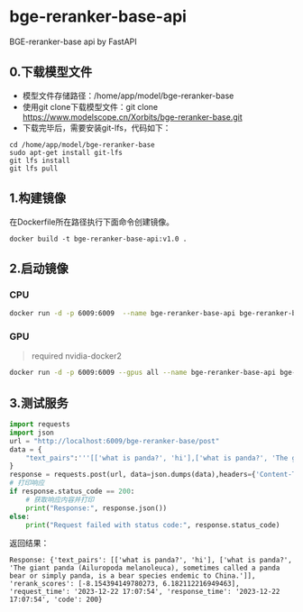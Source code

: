 # bge-reranker-base-api

BGE-reranker-base api by FastAPI
## 0.下载模型文件
- 模型文件存储路径：/home/app/model/bge-reranker-base
- 使用git clone下载模型文件：git clone https://www.modelscope.cn/Xorbits/bge-reranker-base.git
- 下载完毕后，需要安装git-lfs，代码如下：
```shell
cd /home/app/model/bge-reranker-base
sudo apt-get install git-lfs
git lfs install
git lfs pull

```

## 1.构建镜像
在Dockerfile所在路径执行下面命令创建镜像。
```shell
docker build -t bge-reranker-base-api:v1.0 .
```
## 2.启动镜像
### CPU

```sh
docker run -d -p 6009:6009  --name bge-reranker-base-api bge-reranker-base-api:v1.0
```

### GPU

> required nvidia-docker2

```sh
docker run -d -p 6009:6009 --gpus all --name bge-reranker-base-api bge-reranker-base-api:v1.0
```

## 3.测试服务

```python
import requests
import json
url = "http://localhost:6009/bge-reranker-base/post"
data = {
    "text_pairs":'''[['what is panda?', 'hi'],['what is panda?', 'The giant panda (Ailuropoda melanoleuca), sometimes called a panda bear or simply panda, is a bear species endemic to China.']]'''
}
response = requests.post(url, data=json.dumps(data),headers={'Content-Type': 'application/json'})
# 打印响应
if response.status_code == 200:
    # 获取响应内容并打印
    print("Response:", response.json())
else:
    print("Request failed with status code:", response.status_code)
```
返回结果：
```text
Response: {'text_pairs': [['what is panda?', 'hi'], ['what is panda?', 'The giant panda (Ailuropoda melanoleuca), sometimes called a panda bear or simply panda, is a bear species endemic to China.']], 'rerank_scores': [-8.154394149780273, 6.182112216949463], 'request_time': '2023-12-22 17:07:54', 'response_time': '2023-12-22 17:07:54', 'code': 200}

```

